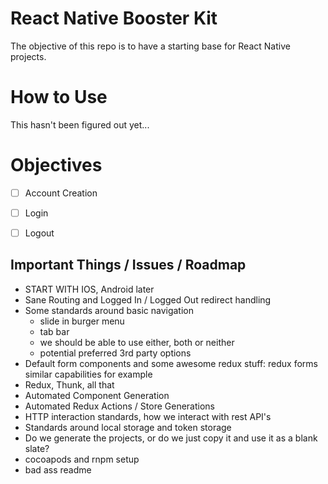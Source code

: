 # React Native Booster Kit
The objective of this repo is to have a starting base for React Native projects.

# How to Use
This hasn't been figured out yet...

# Objectives
- [ ] Account Creation
- [ ] Login
- [ ] Logout


## Important Things / Issues / Roadmap
- START WITH IOS, Android later
- Sane Routing and Logged In / Logged Out redirect handling
- Some standards around basic navigation
  - slide in burger menu
  - tab bar
  - we should be able to use either, both or neither
  - potential preferred 3rd party options
- Default form components and some awesome redux stuff: redux forms similar
  capabilities for example
- Redux, Thunk, all that
- Automated Component Generation
- Automated Redux Actions / Store Generations
- HTTP interaction standards, how we interact with rest API's
- Standards around local storage and token storage
- Do we generate the projects, or do we just copy it and use it as a blank
  slate?
- cocoapods and rnpm setup
- bad ass readme
